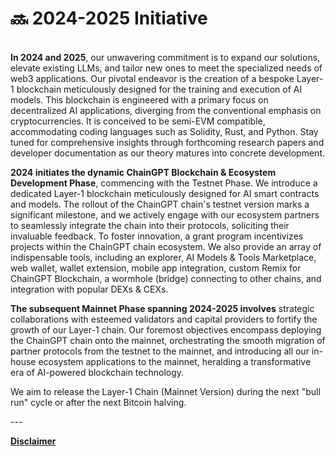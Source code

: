 # 🔜 2024-2025 Initiative

\
**In 2024 and 2025**, our unwavering commitment is to expand our solutions, elevate existing LLMs, and tailor new ones to meet the specialized needs of web3 applications. Our pivotal endeavor is the creation of a bespoke Layer-1 blockchain meticulously designed for the training and execution of AI models. This blockchain is engineered with a primary focus on decentralized AI applications, diverging from the conventional emphasis on cryptocurrencies. It is conceived to be semi-EVM compatible, accommodating coding languages such as Solidity, Rust, and Python. Stay tuned for comprehensive insights through forthcoming research papers and developer documentation as our theory matures into concrete development.

**2024 initiates the dynamic ChainGPT Blockchain & Ecosystem Development Phase**, commencing with the Testnet Phase. We introduce a dedicated Layer-1 blockchain meticulously designed for AI smart contracts and models. The rollout of the ChainGPT chain's testnet version marks a significant milestone, and we actively engage with our ecosystem partners to seamlessly integrate the chain into their protocols, soliciting their invaluable feedback. To foster innovation, a grant program incentivizes projects within the ChainGPT chain ecosystem. We also provide an array of indispensable tools, including an explorer, AI Models & Tools Marketplace, web wallet, wallet extension, mobile app integration, custom Remix for ChainGPT Blockchain, a wormhole (bridge) connecting to other chains, and integration with popular DEXs & CEXs.

**The subsequent Mainnet Phase spanning 2024-2025 involves** strategic collaborations with esteemed validators and capital providers to fortify the growth of our Layer-1 chain. Our foremost objectives encompass deploying the ChainGPT chain onto the mainnet, orchestrating the smooth migration of partner protocols from the testnet to the mainnet, and introducing all our in-house ecosystem applications to the mainnet, heralding a transformative era of AI-powered blockchain technology.

We aim to release the Layer-1 Chain (Mainnet Version) during the next "bull run" cycle or after the next Bitcoin halving.

\---

[**Disclaimer**](../../misc/legal-docs/disclaimer.md)
